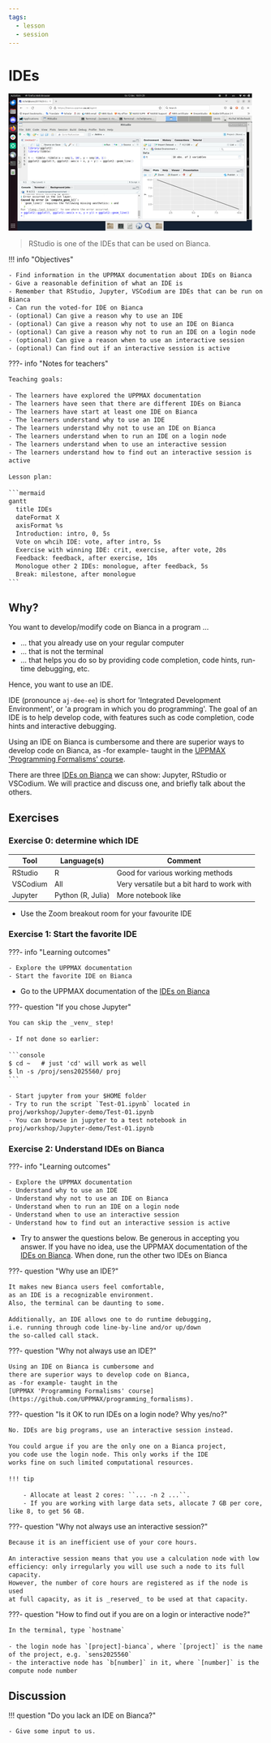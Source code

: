 ```yaml
---
tags:
  - lesson
  - session
---
```


# IDEs

![RStudio running on Bianca](rstudio_in_action_480_x_270.png)

> RStudio is one of the IDEs that can be used on Bianca.

!!! info "Objectives"

    - Find information in the UPPMAX documentation about IDEs on Bianca
    - Give a reasonable definition of what an IDE is
    - Remember that RStudio, Jupyter, VSCodium are IDEs that can be run on Bianca
    - Can run the voted-for IDE on Bianca
    - (optional) Can give a reason why to use an IDE
    - (optional) Can give a reason why not to use an IDE on Bianca
    - (optional) Can give a reason why not to run an IDE on a login node
    - (optional) Can give a reason when to use an interactive session
    - (optional) Can find out if an interactive session is active

???- info "Notes for teachers"

    Teaching goals:

    - The learners have explored the UPPMAX documentation
    - The learners have seen that there are different IDEs on Bianca
    - The learners have start at least one IDE on Bianca
    - The learners understand why to use an IDE
    - The learners understand why not to use an IDE on Bianca
    - The learners understand when to run an IDE on a login node
    - The learners understand when to use an interactive session
    - The learners understand how to find out an interactive session is active

    Lesson plan:

    ```mermaid
    gantt
      title IDEs
      dateFormat X
      axisFormat %s
      Introduction: intro, 0, 5s
      Vote on whcih IDE: vote, after intro, 5s
      Exercise with winning IDE: crit, exercise, after vote, 20s
      Feedback: feedback, after exercise, 10s
      Monologue other 2 IDEs: monologue, after feedback, 5s
      Break: milestone, after monologue
    ```

## Why?

You want to develop/modify code on Bianca in a program ...

- ... that you already use on your regular computer
- ... that is not the terminal
- ... that helps you do so by providing code completion,
      code hints, run-time debugging, etc.

Hence, you want to use an IDE.

IDE (pronounce `aj-dee-ee`) is short for 'Integrated Development Environment',
or 'a program in which you do programming'.
The goal of an IDE is to help develop code, with features
such as code completion, code hints and interactive debugging.

Using an IDE on Bianca is cumbersome and
there are superior ways to develop code on Bianca,
as -for example- taught in the
[UPPMAX 'Programming Formalisms' course](https://uppmax.github.io/programming_formalisms/learning_outcomes/).

There are three [IDEs on Bianca](http://docs.uppmax.uu.se/software/ides_on_bianca/)
we can show: Jupyter, RStudio or VSCodium.
We will practice and discuss one, and briefly talk about the others.

## Exercises

### Exercise 0: determine which IDE

Tool | Language(s) | Comment
-----|-------------| -------
RStudio| R         | Good for various working methods
VSCodium |All       | Very versatile but a bit hard to work with
Jupyter| Python (R, Julia) | More notebook like

- Use the Zoom breakout room for your favourite IDE

### Exercise 1: Start the favorite IDE

???- info "Learning outcomes"

    - Explore the UPPMAX documentation
    - Start the favorite IDE on Bianca

- Go to the UPPMAX documentation of the [IDEs on Bianca](http://docs.uppmax.uu.se/software/ides_on_bianca/)

???- question "If you chose Jupyter"

    You can skip the _venv_ step!

    - If not done so earlier:

    ```console
    $ cd ~   # just 'cd' will work as well
    $ ln -s /proj/sens2025560/ proj
    ```

    - Start jupyter from your $HOME folder
    - Try to run the script `Test-01.ipynb` located in proj/workshop/Jupyter-demo/Test-01.ipynb
    - You can browse in jupyter to a test notebook in proj/workshop/Jupyter-demo/Test-01.ipynb

### Exercise 2: Understand IDEs on Bianca

???- info "Learning outcomes"

    - Explore the UPPMAX documentation
    - Understand why to use an IDE
    - Understand why not to use an IDE on Bianca
    - Understand when to run an IDE on a login node
    - Understand when to use an interactive session
    - Understand how to find out an interactive session is active


- Try to answer the questions below.
  Be generous in accepting you answer.
  If you have no idea, use the UPPMAX documentation of the [IDEs on Bianca](http://docs.uppmax.uu.se/software/ides_on_bianca/).
  When done, run the other two IDEs on Bianca

???- question "Why use an IDE?"

    It makes new Bianca users feel comfortable,
    as an IDE is a recognizable environment.
    Also, the terminal can be daunting to some.

    Additionally, an IDE allows one to do runtime debugging,
    i.e. running through code line-by-line and/or up/down
    the so-called call stack.

???- question "Why not always use an IDE?"

    Using an IDE on Bianca is cumbersome and
    there are superior ways to develop code on Bianca,
    as -for example- taught in the
    [UPPMAX 'Programming Formalisms' course](https://github.com/UPPMAX/programming_formalisms).

???- question "Is it OK to run IDEs on a login node? Why yes/no?"

    No. IDEs are big programs, use an interactive session instead.

    You could argue if you are the only one on a Bianca project,
    you code use the login node. This only works if the IDE
    works fine on such limited computational resources.

    !!! tip 

        - Allocate at least 2 cores: ``... -n 2 ...``.
        - If you are working with large data sets, allocate 7 GB per core, like 8, to get 56 GB.

???- question "Why not always use an interactive session?"

    Because it is an inefficient use of your core hours.

    An interactive session means that you use a calculation node with low
    efficiency: only irregularly you will use such a node to its full
    capacity.
    However, the number of core hours are registered as if the node is used
    at full capacity, as it is _reserved_ to be used at that capacity.

???- question "How to find out if you are on a login or interactive node?"

    In the terminal, type `hostname`

    - the login node has `[project]-bianca`, where `[project]` is the name of the project, e.g. `sens2025560`
    - the interactive node has `b[number]` in it, where `[number]` is the compute node number

## Discussion

!!! question "Do you lack an IDE on Bianca?"

    - Give some input to us.
